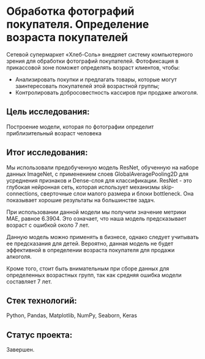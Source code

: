 # Обработка фотографий покупателя. Определение возраста покупателей

Сетевой супермаркет «Хлеб-Соль» внедряет систему компьютерного зрения для обработки фотографий покупателей. Фотофиксация в прикассовой зоне поможет определять возраст клиентов, чтобы:
- Анализировать покупки и предлагать товары, которые могут заинтересовать покупателей этой возрастной группы;
- Контролировать добросовестность кассиров при продаже алкоголя.

## Цель исследования:

Построение модели, которая по фотографии определит приблизительный возраст человека

## Итог исследования:

Мы использовали предобученную модель ResNet, обученную на наборе данных ImageNet, с применением слоев GlobalAveragePooling2D для усреднения признаков и Dense-слоя для классификации. ResNet - это глубокая нейронная сеть, которая использует механизмы skip-connections, сверточные слои малого размера и блоки bottleneck. Она показывает хорошие результаты на большинстве задач.

При использовании данной модели мы получили значение метрики MAE, равное 6.3904. Это означает, что наша модель предсказывает возраст с ошибкой около 7 лет.

Данную модель можно применять в бизнесе, однако следует учитывать ее предсказания для детей. Вероятно, данная модель не будет эффективной в определении возраста покупателя для продажи алкоголя.

Кроме того, стоит быть внимательным при сборе данных для определенных возрастных групп, так как средняя ошибка модели составляет 7 лет.

## Стек технологий:

Python, Pandas, Matplotlib, NumPy, Seaborn, Keras

## Статус проекта:

Завершен.
